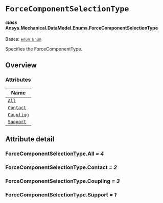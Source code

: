 # `ForceComponentSelectionType`

<a id="ansys.mechanical.stubs.v242.Ansys.Mechanical.DataModel.Enums.ForceComponentSelectionType"></a>

#### *class* Ansys.Mechanical.DataModel.Enums.ForceComponentSelectionType

Bases: [`enum.Enum`](https://docs.python.org/3/library/enum.html#enum.Enum)

Specifies the ForceComponentType.

<!-- !! processed by numpydoc !! -->

<a id="overview"></a>

## Overview

### Attributes

| Name |
| ---------------------------------------------------------------------------------------------------------------------------------------- |
| [`All`](#ForceComponentSelectionType.All) |
| [`Contact`](#ForceComponentSelectionType.Contact) |
| [`Coupling`](#ForceComponentSelectionType.Coupling) |
| [`Support`](#ForceComponentSelectionType.Support) |

<a id="attribute-detail"></a>

## Attribute detail

<a id="ForceComponentSelectionType.All"></a>

### ForceComponentSelectionType.All *= 4*

<a id="ForceComponentSelectionType.Contact"></a>

### ForceComponentSelectionType.Contact *= 2*

<a id="ForceComponentSelectionType.Coupling"></a>

### ForceComponentSelectionType.Coupling *= 3*

<a id="ForceComponentSelectionType.Support"></a>

### ForceComponentSelectionType.Support *= 1*


